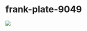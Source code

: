# frank-plate-9049

<img  src="https://drive.google.com/file/d/1BUbW_bLATIed2O0QxnUbHGV6adQZ1cIi/view?usp=sharing" />
